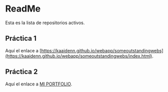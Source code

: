 # ReadMe

Esta es la lista de repositorios activos.

## Práctica 1

Aquí el enlace a [https://kaaidenn.github.io/webapp/someoutstandingwebs](https://kaaidenn.github.io/webapp/someoutstandingwebs/index.html).

## Práctica 2

Aquí el enlace a [MI PORTFOLIO](https://kaaidenn.github.io/webapp/index.html).
